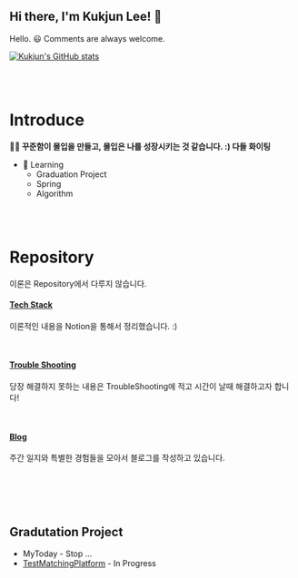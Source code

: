 

## Hi there, I'm **Kukjun Lee!** 👋

Hello. 😃 Comments are always welcome.



[![Kukjun's GitHub stats](https://github-readme-stats.vercel.app/api?username=kukjun)](https://github.com/anuraghazra/github-readme-stats)

<br><br>

# Introduce
**🔭🧐 꾸준함이 몰입을 만들고, 몰입은 나를 성장시키는 것 같습니다. :) 다들 화이팅**

* 🌱 Learning
  * Graduation Project
  * Spring
  * Algorithm

<br><br>

# Repository

이론은 Repository에서 다루지 않습니다.

#### [Tech Stack](https://kukjun.notion.site/Version-Note-0bc06ec1e1b849c49051f839c24531bf)
이론적인 내용을 Notion을 통해서 정리했습니다. :)

<br>

#### [Trouble Shooting](https://kukjun.notion.site/Trouble-Shooting-91327e51ff06490cb78d72ef7a157586)
당장 해결하지 못하는 내용은 TroubleShooting에 적고 시간이 날때 해결하고자 합니다!

<br>

#### [Blog](https://velog.io/@imkkuk)
주간 일지와 특별한 경험들을 모아서 블로그를 작성하고 있습니다.

<br><br>


<br>

## Gradutation Project
* MyToday - Stop ...
* [TestMatchingPlatform](https://kukjun.notion.site/Test-Matching-Platform-03c928a96ebc4a50a8ef62158a73f3ae) - In Progress



<!--
**kukjun/kukjun** is a ✨ _special_ ✨ repository because its `README.md` (this file) appears on your GitHub profile.

Here are some ideas to get you started:

- 🔭 I’m currently working on ...
- 🌱 I’m currently learning ...
- 👯 I’m looking to collaborate on ...
- 🤔 I’m looking for help with ...
- 💬 Ask me about ...
- 📫 How to reach me: ...
- 😄 Pronouns: ...
- ⚡ Fun fact: ...
  -->
